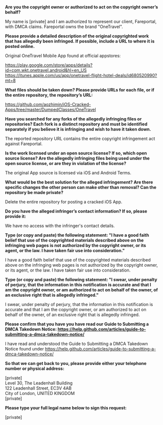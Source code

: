 **Are you the copyright owner or authorized to act on the copyright owner’s behalf?**

My name is [private] and I am authorized to represent our client, Fareportal, with DMCA claims. Fareportal owns the brand "OneTravel".

**Please provide a detailed description of the original copyrighted work that has allegedly been infringed. If possible, include a URL to where it is posted online.**

Original OneTravel Mobile App found at official appstores:

https://play.google.com/store/apps/details?id=com.wkt.onetravel.android&hl=en_US   
https://itunes.apple.com/us/app/onetravel-flight-hotel-deals/id680520990?mt=8

**What files should be taken down? Please provide URLs for each file, or if the entire repository, the repository’s URL:**

https://github.com/aozhimin/iOS-Cracked-Apps/tree/master/DumpedClasses/OneTravel

**Have you searched for any forks of the allegedly infringing files or repositories? Each fork is a distinct repository and must be identified separately if you believe it is infringing and wish to have it taken down.**

The reported repository URL contains the entire copyright infringement act against Fareportal.

**Is the work licensed under an open source license? If so, which open source license? Are the allegedly infringing files being used under the open source license, or are they in violation of the license?**

The original App source is licensed via iOS and Android Terms.

**What would be the best solution for the alleged infringement? Are there specific changes the other person can make other than removal? Can the repository be made private?**

Delete the entire repository for posting a cracked iOS App.

**Do you have the alleged infringer’s contact information? If so, please provide it:**

We have no access with the infringer's contact details.

**Type (or copy and paste) the following statement: "I have a good faith belief that use of the copyrighted materials described above on the infringing web pages is not authorized by the copyright owner, or its agent, or the law. I have taken fair use into consideration."**

I have a good faith belief that use of the copyrighted materials described above on the infringing web pages is not authorized by the copyright owner, or its agent, or the law. I have taken fair use into consideration.

**Type (or copy and paste) the following statement: "I swear, under penalty of perjury, that the information in this notification is accurate and that I am the copyright owner, or am authorized to act on behalf of the owner, of an exclusive right that is allegedly infringed."**

I swear, under penalty of perjury, that the information in this notification is accurate and that I am the copyright owner, or am authorized to act on behalf of the owner, of an exclusive right that is allegedly infringed.

**Please confirm that you have you have read our Guide to Submitting a DMCA Takedown Notice: https://help.github.com/articles/guide-to-submitting-a-dmca-takedown-notice/**

I have read and understood the Guide to Submitting a DMCA Takedown Notice found under https://help.github.com/articles/guide-to-submitting-a-dmca-takedown-notice/

**So that we can get back to you, please provide either your telephone number or physical address:**

[private]   
Level 30, The Leadenhall Building   
122 Leadenhall Street, EC3V 4AB   
City of London, UNITED KINGDOM   
[private]

**Please type your full legal name below to sign this request:**

[private]
